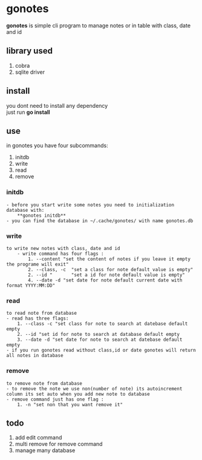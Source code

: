 # gonotes
**gonotes** is simple cli program to manage notes or in table with class, date and id 

## library used 
1. cobra
2. sqlite driver

## install 
you dont need to install any dependency\
just run **go install**

## use
in gonotes you have four subcommands: 
1. initdb
2. write
3. read
4. remove

### initdb 
    - before you start write some notes you need to initialization database with:
        **gonotes initdb**
    - you can find the database in ~/.cache/gonotes/ with name gonotes.db
### write
    to write new notes with class, date and id 
        - write command has four flags :
            1. --content "set the content of notes if you leave it empty the programe will exit"
            2. --class, -c  "set a class for note default value is empty"
            2. --id "       "set a id for note default value is empty"
            4. --date -d "set date for note default current date with format YYYY:MM:DD"
### read 
    to read note from database 
    - read has three flags:
        1. --class -c "set class for note to search at datebase default empty
        2. --id "set id for note to search at database default empty
        3. --date -d "set date for note to search at datebase default empty
    - if you run gonotes read without class,id or date gonotes will return all notes in database
### remove
    to remove note from database 
    - to remove the note we use non(number of note) its autoincrement column its set auto when you add new note to database
    - remove command just has one flag :
        1. -n "set non that you want remove it"
## todo
1. add edit command
2. multi remove for remove command
3. manage many database 

    



